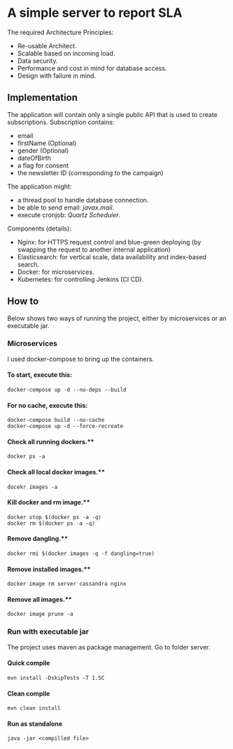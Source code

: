 # A simple server to report SLA

The required Architecture Principles:
- Re-usable Architect.
- Scalable based on incoming load.
- Data security.
- Performance and cost in mind for database access.
- Design with failure in mind.

## Implementation

The application will contain only a single public API that is used to create subscriptions.
Subscription contains: 
- email
- firstName (Optional)
- gender (Optional)
- dateOfBirth
- a flag for consent
- the newsletter ID (corresponding to the campaign)

The application might:
- a thread pool to handle database connection.
- be able to send email: _javax.mail_.
- execute cronjob: _Quartz Scheduler_.

Components (details):
- Nginx: for HTTPS request control and blue-green deploying (by swapping the request to another internal application)
- Elasticsearch: for vertical scale, data availability and index-based search.
- Docker: for microservices.
- Kubernetes: for controlling Jenkins (CI CD).

## How to

Below shows two ways of running the project, either by microservices or an executable jar.

### Microservices

I used docker-compose to bring up the containers.

#### To start, execute this:
```shell
docker-compose up -d --no-deps --build
```

#### For no cache, execute this:
```shell
docker-compose build --no-cache
docker-compose up -d --force-recreate
```

#### Check all running dockers.**
```shell
docker ps -a
```

#### Check all local docker images.**
```shell
docekr images -a
```

#### Kill docker and rm image.**
```shell
docker stop $(docker ps -a -q)
docker rm $(docker ps -a -q)
```

#### Remove dangling.**
```shell
docker rmi $(docker images -q -f dangling=true)
```

#### Remove installed images.**
```shell
docker image rm server cassandra nginx
```

#### Remove all images.**
```shell
docker image prune -a
```

### Run with executable jar

The project uses maven as package management.
Go to folder server.

#### Quick compile

```shell
mvn install -DskipTests -T 1.5C
```

#### Clean compile

```shell
mvn clean install
```

#### Run as standalone

```shell
java -jar <compilled file>
```
